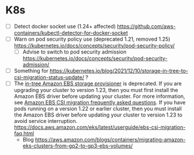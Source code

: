 # K8s

- [ ] Detect docker socket use (1.24+ affected) https://github.com/aws-containers/kubectl-detector-for-docker-socket
- [ ] Warn on pod security policy use (deprecated 1.21, removed 1.25) https://kubernetes.io/docs/concepts/security/pod-security-policy/
  - [ ] Advise to switch to pod security admission https://kubernetes.io/docs/concepts/security/pod-security-admission/
- [ ] Something for https://kubernetes.io/blog/2021/12/10/storage-in-tree-to-csi-migration-status-update/ ?
- [ ] The [in-tree Amazon EBS storage provisioner](https://kubernetes.io/docs/concepts/storage/volumes/#awselasticblockstore) is deprecated. If you are upgrading your cluster to version 1.23, then you must first install the Amazon EBS driver before updating your cluster. For more information, see [Amazon EBS CSI migration frequently asked questions](https://docs.aws.amazon.com/eks/latest/userguide/ebs-csi-migration-faq.html). If you have pods running on a version 1.22 or earlier cluster, then you must install the Amazon EBS driver before updating your cluster to version 1.23 to avoid service interruption. https://docs.aws.amazon.com/eks/latest/userguide/ebs-csi-migration-faq.html
  - Blog https://aws.amazon.com/blogs/containers/migrating-amazon-eks-clusters-from-gp2-to-gp3-ebs-volumes/
